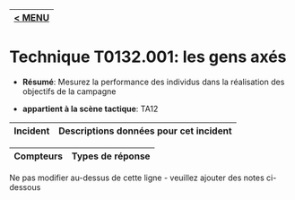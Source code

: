 |[< MENU](../../README.md)|
|---|
# Technique T0132.001: les gens axés

* **Résumé**: Mesurez la performance des individus dans la réalisation des objectifs de la campagne

* **appartient à la scène tactique**: TA12


|Incident |Descriptions données pour cet incident |
|-------- |-------------------- |



|Compteurs |Types de réponse |
|-------- |-------------- |


Ne pas modifier au-dessus de cette ligne - veuillez ajouter des notes ci-dessous